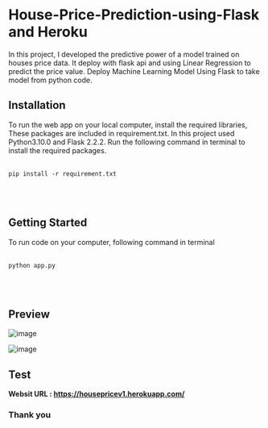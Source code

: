 # House-Price-Prediction-using-Flask and Heroku
In this project, I developed the predictive power of a model trained on houses price data. It deploy with flask api and using Linear Regression to predict the price value. Deploy Machine Learning Model Using Flask to take model from python code.

## Installation

To run the web app on your local computer, install the required libraries, These packages are included in requirement.txt. In this project used Python3.10.0 and Flask 2.2.2.
Run the following command in terminal to install the required packages.<br><br>

```
pip install -r requirement.txt
```
<br>
<br>

## Getting Started

To run code on your computer, following command in terminal<br><br>
```
python app.py
```
<br>
<br>

## Preview
![image](https://user-images.githubusercontent.com/65100226/195430132-677b2944-c3eb-4d06-932d-69c8369d5c6f.png)

![image](https://user-images.githubusercontent.com/65100226/195430409-a7964f39-9ed2-4b31-8bd9-35084c2d0054.png)

## Test
**Websit URL : https://housepricev1.herokuapp.com/**


### Thank you
